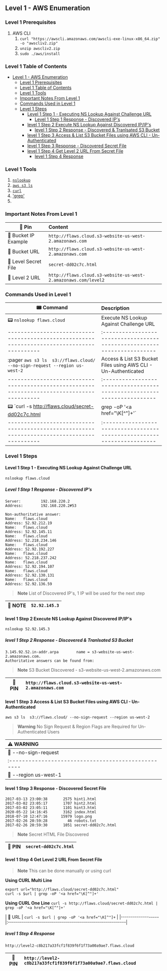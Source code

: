 ## Level 1 - AWS Enumeration

### Level 1 Prerequisites
1. AWS CLI 
   1.  `curl "https://awscli.amazonaws.com/awscli-exe-linux-x86_64.zip" -o "awscliv2.zip"`
   2.  `unzip awscliv2.zip`
   3.  `sudo ./aws/install`

### Level 1 Table of Contents
- [Level 1 - AWS Enumeration](#level-1---aws-enumeration)
  - [Level 1 Prerequisites](#level-1-prerequisites)
  - [Level 1 Table of Contents](#level-1-table-of-contents)
  - [Level 1 Tools](#level-1-tools)
  - [Important Notes From Level 1](#important-notes-from-level-1)
  - [Commands Used in Level 1](#commands-used-in-level-1)
  - [Level 1 Steps](#level-1-steps)
    - [Level 1 Step 1 - Executing NS Lookup Against Challenge URL](#level-1-step-1---executing-ns-lookup-against-challenge-url)
      - [Level 1 Step 1 Response - Discovered IP's](#level-1-step-1-response---discovered-ips)
    - [level 1 Step 2 Execute NS Lookup Against Discovered IP/IP's](#level-1-step-2-execute-ns-lookup-against-discovered-ipips)
      - [level 1 Step 2 Response - Discovered \& Tranlsated S3 Bucket](#level-1-step-2-response---discovered--tranlsated-s3-bucket)
    - [level 1 Step 3 Access \& List S3 Bucket Files using AWS CLI - Un-Authenticated](#level-1-step-3-access--list-s3-bucket-files-using-aws-cli---un-authenticated)
    - [level 1 Step 3 Response - Discovered Secret File](#level-1-step-3-response---discovered-secret-file)
    - [level 1 Step 4 Get Level 2 URL From Secret File](#level-1-step-4-get-level-2-url-from-secret-file)
      - [level 1 Step 4 Response](#level-1-step-4-response)


### Level 1 Tools
1. [`nslookup`](https://www.nslookup.io/ "DNS Lookup Tool")
2. [`aws s3 ls`](https://docs.aws.amazon.com/cli/latest/reference/s3/ls.html "AWS S3 List Command")
3. [`curl`](https://curl.haxx.se/ "Curl Command Line Tool")
4. ['grep'](https://www.gnu.org/software/grep/ "Grep Command Line Tool")
5. 

### Important Notes From Level 1 
| :pushpin: Pin                 | Content                                                               |
|-------------------------------|:----------------------------------------------------------------------|
| :pushpin:  Bucket IP Example  | `http://flaws.cloud.s3-website-us-west-2.amazonaws.com`               |   
| :pushpin:  Bucket URL         | `http://flaws.cloud.s3-website-us-west-2.amazonaws.com`               |
| :pushpin:  Level Secret File  | `secret-dd02c7c.html`                                                 |
| :pushpin:  Level 2 URL        | `http://flaws.cloud.s3-website-us-west-2.amazonaws.com/level2`        |




### Commands Used in Level 1 
| :pager: Command                                                                           | Description                                                           |
|-------------------------------------------------------------------------------------------|:----------------------------------------------------------------------|
| :pager:  `nslookup flaws.cloud`                                                           | Execute NS Lookup Against Challenge URL                               |   
|-------------------------------------------------------------------------------------------|:----------------------------------------------------------------------|
| :pager `aws s3 ls  s3://flaws.cloud/ --no-sign-request --region us-west-2`                | Access & List S3 Bucket Files using AWS CLI - Un-Authenticated        |
|-------------------------------------------------------------------------------------------|:----------------------------------------------------------------------|
| :pager:  `curl -s http://flaws.cloud/secret-dd02c7c.html | grep -oP '<a href="\K[^"]+'`   | Get Level 2 URL From Secret File                                      |
|-------------------------------------------------------------------------------------------|:----------------------------------------------------------------------|


### Level 1 Steps

#### Level 1 Step 1 - Executing NS Lookup Against Challenge URL 
`nslookup flaws.cloud`

##### Level 1 Step 1 Response - Discovered IP's

```
Server:         192.168.220.2
Address:        192.168.220.2#53

Non-authoritative answer:
Name:   flaws.cloud
Address: 52.92.212.19
Name:   flaws.cloud
Address: 52.92.145.11
Name:   flaws.cloud
Address: 52.218.234.146
Name:   flaws.cloud
Address: 52.92.192.227
Name:   flaws.cloud
Address: 52.218.237.242
Name:   flaws.cloud
Address: 52.92.194.107
Name:   flaws.cloud
Address: 52.92.130.131
Name:   flaws.cloud
Address: 52.92.136.59
```

> **Note**
> List of Discovered IP's, 1 IP will be used for the next step

| :memo: NOTE       | `52.92.145.3`           |
|-------------------|:------------------------|



#### level 1 Step 2 Execute NS Lookup Against Discovered IP/IP's
`nslookup 52.92.145.3`

##### level 1 Step 2 Response - Discovered & Tranlsated S3 Bucket 

```
3.145.92.52.in-addr.arpa        name = s3-website-us-west-2.amazonaws.com.
Authoritative answers can be found from:
```

> **Note**
> S3 Bucket Discovered - s3-website-us-west-2.amazonaws.com

| :pushpin: PIN | `http://flaws.cloud.s3-website-us-west-2.amazonaws.com`   |
|---------------|:----------------------------------------------------------|




#### level 1 Step 3 Access & List S3 Bucket Files using AWS CLI - Un-Authenticated
`aws s3 ls  s3://flaws.cloud/ --no-sign-request --region us-west-2`

> **Warning**
> No Sign Request & Region Flags are Required for Un-Authenticated Users

| :warning: WARNING                                 | 
|:--------------------------------------------------|
| :triangular_flag_on_post: --no-sign-request       |
|:--------------------------------------------------|
| :triangular_flag_on_post: --region us-west-1  |

#### level 1 Step 3 Response - Discovered Secret File
```
2017-03-13 23:00:38       2575 hint1.html
2017-03-02 23:05:17       1707 hint2.html
2017-03-02 23:05:11       1101 hint3.html
2020-05-22 14:16:45       3162 index.html
2018-07-10 12:47:16      15979 logo.png
2017-02-26 20:59:28         46 robots.txt
2017-02-26 20:59:30       1051 secret-dd02c7c.html

```

> **Note**
> Secret HTML File Discovered 

| :pushpin: PIN | `secret-dd02c7c.html`   |
|---------------|:------------------------|



#### level 1 Step 4 Get Level 2 URL From Secret File
> **Note**
> This can be done manually or using curl

**Using CURL Multi Line**
```
export url="http://flaws.cloud/secret-dd02c7c.html"
curl -s $url | grep -oP '<a href="\K[^"]+' 
```

**Using CURL One Line**
`curl -s http://flaws.cloud/secret-dd02c7c.html | grep -oP '<a href="\K[^"]+'`




| :memo: URL       | `curl -s $url | grep -oP '<a href="\K[^"]+`                 |
|-------------------|:-----------------------------------------------------------|

##### level 1 Step 4 Response

`http://level2-c8b217a33fcf1f839f6f1f73a00a9ae7.flaws.cloud`


| :pushpin: PIN | `http://level2-c8b217a33fcf1f839f6f1f73a00a9ae7.flaws.cloud`   |
|---------------|:---------------------------------------------------------------|






